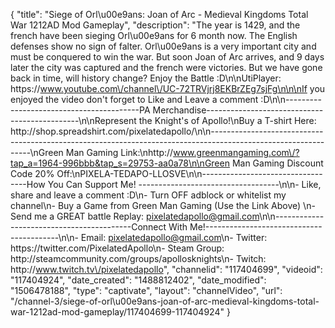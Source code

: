 {
    "title": "Siege of Orl\u00e9ans: Joan of Arc - Medieval Kingdoms Total War 1212AD Mod Gameplay",
    "description": "The year is 1429, and the french have been sieging Orl\u00e9ans for 6 month now.  The English defenses show no sign of falter.  Orl\u00e9ans is a very important city and must be conquered to win the war.  But soon Joan of Arc arrives, and 9 days later the city was captured and the french were victories.  But we have gone back in time, will history change?  Enjoy the Battle :D\n\nUtiPlayer: https:\/\/www.youtube.com\/channel\/UC-72TRVjrj8EKBrZEg7sjFg\n\n\nIf you enjoyed the video don't forget to Like and Leave a comment :D\n\n-----------------------------------------PA Merchandise----------------------------------------------\n\nRepresent the Knight's of Apollo!\nBuy a T-shirt Here: http:\/\/shop.spreadshirt.com\/pixelatedapollo\/\n\n---------------------------------------------------------------------------------------------------------------\nGreen Man Gaming Link:\nhttp:\/\/www.greenmangaming.com\/?tap_a=1964-996bbb&tap_s=29753-aa0a78\n\nGreen Man Gaming Discount Code 20% Off:\nPIXELA-TEDAPO-LLOSVE\n\n----------------------------------How You Can Support Me! -----------------------------------\n\n- Like, share and leave a comment :D\n- Turn OFF adblock or whitelist my channel\n- Buy a Game from Green Man Gaming (Use the Link Above) \n- Send me a GREAT battle Replay: pixelatedapollo@gmail.com\n\n------------------------------------------Connect With Me!-----------------------------------------\n\n- Email: pixelatedapollo@gmail.com\n- Twitter: https:\/\/twitter.com\/PixelatedApollo\n- Steam Group:  http:\/\/steamcommunity.com\/groups\/apollosknights\n- Twitch: http:\/\/www.twitch.tv\/pixelatedapollo",
    "channelid": "117404699",
    "videoid": "117404924",
    "date_created": "1488812402",
    "date_modified": "1506478188",
    "type": "captivate",
    "layout": "channelVideo",
    "url": "\/channel-3\/siege-of-orl\u00e9ans-joan-of-arc-medieval-kingdoms-total-war-1212ad-mod-gameplay\/117404699-117404924"
}